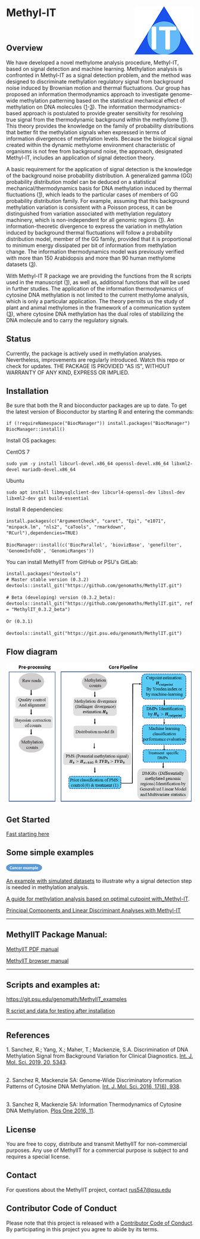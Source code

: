<!-- README.md is generated from README.Rmd. Please edit that file -->
Methyl-IT <img src="man/figures/logo.png" align="right" />
==========================================================

<br>

Overview
--------

We have developed a novel methylome analysis procedure, Methyl-IT, based on
signal detection and machine learning. Methylation analysis is confronted in
Methyl-IT as a signal detection problem, and the method was designed to
discriminate methylation regulatory signal from background noise induced by
Brownian motion and thermal fluctuations. Our group has
proposed an information thermodynamics approach to investigate genome-wide
methylation patterning based on the statistical mechanical effect of methylation
on DNA molecules ([1](#1)-[3](#3)). The information thermodynamics-based
approach is postulated to
provide greater sensitivity for resolving true signal from the thermodynamic
background within the methylome ([1](#1)). This theory provides the knowledge
on the family of probability distributions that better fit the methylation
signals when expressed in terms of information divergences of methylation
levels. Because the biological signal created within the dynamic methylome
environment characteristic of organisms is not free from background noise, the
approach, designated Methyl-IT, includes an application of signal detection
theory.

A basic requirement for the application of signal detection is the knowledge of
the background noise probability distribution. A generalized gamma (GG)
probability distribution model can be deduced on a statistical
mechanical/thermodynamics basis for DNA methylation induced by thermal
fluctuations ([1](#1)), which leads to the particular cases of members of GG
probability distribution family. For example, assuming that this background
methylation variation is consistent with a Poisson process, it can be
distinguished from variation associated with methylation regulatory machinery,
which is non-independent for all genomic regions ([1](#1)). An
information-theoretic divergence to express the variation in methylation induced
by background thermal fluctuations will follow a probability distribution model,
member of the GG family, provided that it is proportional to minimum energy
dissipated per bit of information from methylation change. The information
thermodynamics model was previously verified with more than 150 Arabidopsis and
more than 90 human methylome datasets ([3](#3)).

With Methyl-IT R package we are providing the functions from the R scripts used
in the manuscript ([1](#1)), as well as, additional functions that will be used
in further studies. The application of the information thermodynamics of
cytosine DNA methylation is not limited to the current methylome analysis, which
is only a particular application. The theory permits us the study of plant and
animal methylomes in the framework of a communication system ([3](#3)), where
cytosine DNA methylation has the dual roles of stabilizing the DNA molecule and
to carry the regulatory signals.

Status
------
Currently, the package is actively used in methylation analyses. Nevertheless,
improvements are regularly introduced. Watch this repo or check for updates. THE
PACKAGE IS PROVIDED "AS IS", WITHOUT WARRANTY OF ANY KIND, EXPRESS OR IMPLIED.

Installation
------------

Be sure that both the R and bioconductor packages are up to date. To get the
latest version of Bioconductor by starting R and entering the commands:
    
    if (!requireNamespace("BiocManager")) install.packages("BiocManager")
    BiocManager::install()

Install OS packages:

CentOS 7

    sudo yum -y install libcurl-devel.x86_64 openssl-devel.x86_64 libxml2-devel mariadb-devel.x86_64

Ubuntu

    sudo apt install libmysqlclient-dev libcurl4-openssl-dev libssl-dev libxml2-dev git build-essential

Install R dependencies:
    
    install.packages(c("ArgumentCheck", "caret", "Epi", "e1071", "minpack.lm", "nls2", "caTools", "rmarkdown",   "RCurl"),dependencies=TRUE)
    
    BiocManager::install(c('BiocParallel', 'biovizBase', 'genefilter', 'GenomeInfoDb', 'GenomicRanges'))


You can install MethylIT from GitHub or PSU's GitLab:

    install.packages("devtools")
    # Master stable version (0.3.2)
    devtools::install_git("https://github.com/genomaths/MethylIT.git")
    
    # Beta (developing) version (0.3.2_beta):
    devtools::install_git("https://github.com/genomaths/MethylIT.git", ref = "MethylIT_0.3.2_beta")
    
    Or (0.3.1)
    
    devtools::install_git("https://git.psu.edu/genomath/MethylIT.git")
    
       

Flow diagram
------------

<img src="man/figures/workflow.png" align="center" />

Get Started
-----------
[Fast starting here](https://genomaths.github.io/methylit/articles/MethylIT.html)

Some simple examples
--------

[<img src="man/figures/cancer_example.png" />](https://genomaths.github.io/methylit/articles/cancer_example.html)

[An example with simulated datasets](https://genomaths.github.io/Methylation_analysis_with_Methyl-IT.html) to illustrate why a signal detection step is needed in methylation analysis.   

[A guide for methylation analysis based on optimal cutpoint with_Methyl-IT](https://genomaths.github.io/Cutpoint_estimation_with_Methyl-IT.html).

[Principal Components and Linear Discriminant Analyses with Methyl-IT](https://genomaths.github.io/pca_lda_with_methylit.html)

--------

MethylIT Package Manual:
------------

<a href="https://github.com/genomaths/MethylIT/blob/master/MethylIT.pdf" target="_blank">MethylIT PDF manual</a>


<a href="https://genomaths.github.io/MethylIT_HTML_Manual/MethylIT_Manual.html" target="_blank">MethylIT browser manual</a>

--------

Scripts and examples at:
------------

https://git.psu.edu/genomath/MethylIT_examples

<a href="https://drive.google.com/open?id=12D0vasaptB2IpA_HFxe6lzP5kxNEJqPF" target="_blank">R script and data for testing after installation</a>

------------


References
----------

<a name="1">1</a>. Sanchez, R.; Yang, X.; Maher, T.; Mackenzie, S.A. Discrimination of DNA Methylation Signal from Background Variation for Clinical Diagnostics. [Int. J. Mol. Sci. 2019, 20, 5343](https://doi.org/10.3390/ijms20215343). 

<br> <a name="2">2</a>. Sanchez R, Mackenzie SA: Genome-Wide Discriminatory Information Patterns of Cytosine DNA Methylation. [Int. J. Mol. Sci. 2016, 17(6), 938](https://dx.doi.org/10.3390%2Fijms17060938). 

<br><a name="3">3</a>. Sanchez R, Mackenzie SA: Information Thermodynamics of Cytosine DNA Methylation. [Plos One 2016, 11](https://doi.org/10.1371/journal.pone.0150427).<br>

License
-------

You are free to copy, distribute and transmit MethylIT for non-commercial purposes. Any use of MethylIT for a commercial purpose is subject to and requires a special license.

Contact
-------

For questions about the MethylIT project, contact <rus547@psu.edu>

Contributor Code of Conduct
---------------------------

Please note that this project is released with a [Contributor Code of Conduct](CONDUCT.md). By participating in this project you agree to abide by its terms.

